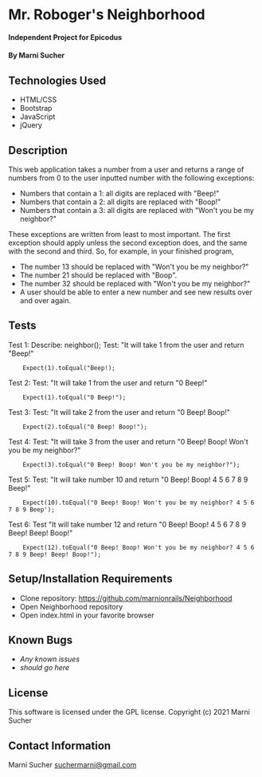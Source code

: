 # Mr. Roboger's Neighborhood

#### Independent Project for Epicodus

#### By **Marni Sucher**

## Technologies Used

* HTML/CSS
* Bootstrap
* JavaScript
* jQuery

## Description

This web application takes a number from a user and returns a range of numbers from 0 to the user inputted number with the following exceptions:

* Numbers that contain a 1: all digits are replaced with "Beep!"
* Numbers that contain a 2: all digits are replaced with "Boop!"
* Numbers that contain a 3: all digits are replaced with "Won't you be my neighbor?"

These exceptions are written from least to most important. The first exception should apply unless the second exception does, and the same with the second and third. So, for example, in your finished program,

* The number 13 should be replaced with "Won't you be my neighbor?"
* The number 21 should be replaced with "Boop".
* The number 32 should be replaced with "Won't you be my neighbor?"
* A user should be able to enter a new number and see new results over and over again.

## Tests

Test 1: Describe: neighbor();
        Test: "It will take 1 from the user and return "Beep!"
        
        Expect(1).toEqual("Beep!);

Test 2: Test: "It will take 1 from the user and return "0 Beep!"
        
        Expect(1).toEqual("0 Beep!");

Test 3: Test: "It will take 2 from the user and return "0 Beep! Boop!"

        Expect(2).toEqual("0 Beep! Boop!");

Test 4: Test: "It will take 3 from the user and return "0 Beep! Boop! Won't you be my neighbor?"

        Expect(3).toEqual("0 Beep! Boop! Won't you be my neighbor?");

Test 5: Test: "It will take number 10 and return "0 Beep! Boop! 4 5 6 7 8 9 Beep!"
        
        Expect(10).toEqual("0 Beep! Boop! Won't you be my neighbor? 4 5 6 7 8 9 Beep');

Test 6: Test "It will take number 12 and return "0 Beep! Boop! 4 5 6 7 8 9 Beep! Beep! Boop!"

        Expect(12).toEqual("0 Beep! Boop! Won't you be my neighbor? 4 5 6 7 8 9 Beep! Beep! Boop!");
        
## Setup/Installation Requirements

* Clone repository: https://github.com/marnionrails/Neighborhood
* Open Neighborhood repository
* Open index.html in your favorite browser

## Known Bugs

* _Any known issues_
* _should go here_

## License

This software is licensed under the GPL license. Copyright (c) 2021 Marni Sucher

## Contact Information

Marni Sucher <suchermarni@gmail.com>
